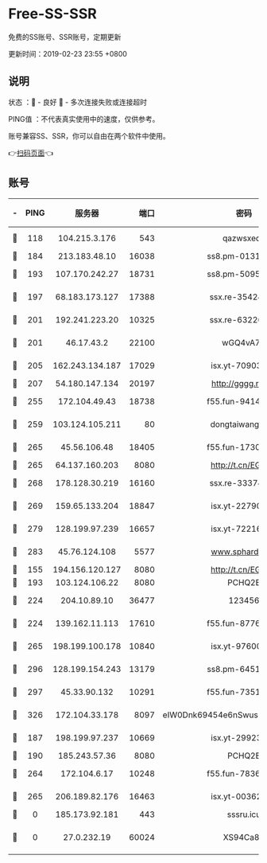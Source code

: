 # Free-SS-SSR

免费的SS账号、SSR账号，定期更新

更新时间：2019-02-23 23:55 +0800

## 说明

状态     ：🙂 - 良好 🙁 - 多次连接失败或连接超时

PING值   ：不代表真实使用中的速度，仅供参考。

账号兼容SS、SSR，你可以自由在两个软件中使用。

👉[扫码页面](https://liesauer.github.io/free-ss-ssr.github.io/)👈

## 账号

|-|PING|服务器|端口|密码|加密方式|区域|
|:----:|:----:|:-----:|-----:|:----:|:----:|:----:|
|🙂|118|104.215.3.176|543|qazwsxedc|aes-256-gcm|JP|
|🙂|184|213.183.48.10|16038|ss8.pm-01318678|rc4-md5|RU|
|🙂|193|107.170.242.27|18731|ss8.pm-50950263|aes-256-cfb|US|
|🙂|197|68.183.173.127|17388|ssx.re-35424497|aes-256-cfb|US|
|🙂|201|192.241.223.20|10325|ssx.re-63226148|aes-256-cfb|US|
|🙂|201|46.17.43.2|22100|wGQ4vA7D|aes-256-gcm|RU|
|🙂|205|162.243.134.187|17029|isx.yt-70903569|aes-256-cfb|US|
|🙂|207|54.180.147.134|20197|http://gggg.rocks|chacha20|KR|
|🙂|255|172.104.49.43|18738|f55.fun-94147766|aes-256-cfb|SG|
|🙂|259|103.124.105.211|80|dongtaiwang.com|aes-256-cfb|US|
|🙂|265|45.56.106.48|18405|f55.fun-17301402|aes-256-cfb|US|
|🙂|265|64.137.160.203|8080|http://t.cn/EGJIyrl|rc4-md5|CA|
|🙂|268|178.128.30.219|16160|ssx.re-33374521|aes-256-cfb|SG|
|🙂|269|159.65.133.204|18847|isx.yt-22790068|aes-256-cfb|SG|
|🙂|279|128.199.97.239|16657|isx.yt-72216653|aes-256-cfb|SG|
|🙂|283|45.76.124.108|5577|www.sphard.com|aes-256-cfb|AU|
|🙂|155|194.156.120.127|8080|http://t.cn/EGJIyrl|rc4-md5|RU|
|🙂|193|103.124.106.22|8080|PCHQ2E|rc4-md5|US|
|🙂|224|204.10.89.10|36477|123456|aes-256-cfb|US|
|🙂|224|139.162.11.113|17610|f55.fun-87762700|aes-256-cfb|SG|
|🙂|265|198.199.100.178|10840|isx.yt-97600185|aes-256-cfb|US|
|🙂|296|128.199.154.243|13179|ss8.pm-64511599|aes-256-cfb|SG|
|🙂|297|45.33.90.132|10291|f55.fun-73512768|aes-256-cfb|US|
|🙂|326|172.104.33.178|8097|eIW0Dnk69454e6nSwuspv9DmS201tQ0D|aes-256-cfb|SG|
|🙁|187|198.199.97.237|10669|isx.yt-29923675|aes-256-cfb|US|
|🙁|190|185.243.57.36|8080|PCHQ2E|rc4-md5|US|
|🙁|264|172.104.6.17|10248|f55.fun-78360191|aes-256-cfb|US|
|🙁|265|206.189.82.176|16463|isx.yt-00362323|aes-256-cfb|SG|
|🙁|0|185.173.92.181|443|sssru.icu|rc4-md5|RU|
|🙁|0|27.0.232.19|60024|XS94Ca8K|xchacha20-ietf-poly1305|HK|
